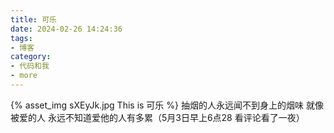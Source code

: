 ```yaml
---
title: 可乐
date: 2024-02-26 14:24:36
tags:
- 博客
category:
- 代码和我
- more
---
```

{% asset_img sXEyJk.jpg This is 可乐 %}
抽烟的人永远闻不到身上的烟味 就像被爱的人 永远不知道爱他的人有多累（5月3日早上6点28 看评论看了一夜）